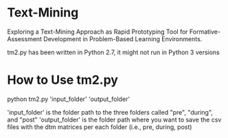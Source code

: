 # Text-Mining
Exploring a Text-Mining Approach as Rapid Prototyping Tool for Formative-Assessment Development in Problem-Based Learning Environments.

tm2.py has been written in Python 2.7, it might not run in Python 3 versions

# How to Use tm2.py
python tm2.py 'input_folder' 'output_folder'

'input_folder' is the folder path to the three folders called "pre", "during", and "post"
'output_folder' is the folder path where you want to save the csv files with the dtm matrices per each folder (i.e., pre, during, post)
